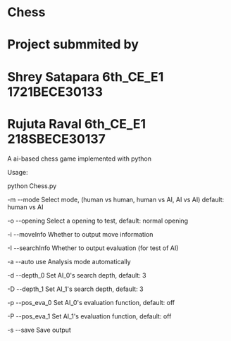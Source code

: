 # Chess
# Project submmited by 
# Shrey Satapara  6th_CE_E1  1721BECE30133	
# Rujuta Raval    6th_CE_E1  218SBECE30137

A ai-based chess game implemented with python

Usage:

python Chess.py

-m --mode Select mode, (human vs human, human vs AI, AI vs AI) default: human vs AI

-o --opening Select a opening to test, default: normal opening

-i --moveInfo Whether to output move information

-I --searchInfo Whether to output evaluation (for test of AI)

-a --auto use Analysis mode automatically

-d --depth_0 Set AI_0's search depth, default: 3

-D --depth_1 Set AI_1's search depth, default: 3

-p --pos_eva_0 Set AI_0's evaluation function, default: off

-P --pos_eva_1 Set AI_1's evaluation function, default: off

-s --save Save output

